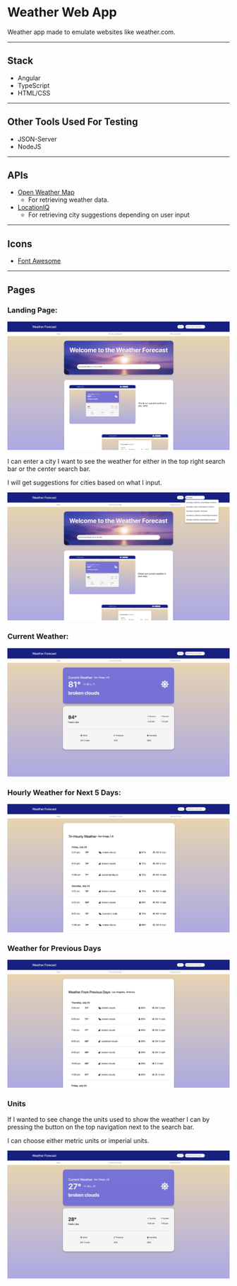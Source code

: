 # **Weather Web App**

Weather app made to emulate websites like weather.com.

---

## Stack
- Angular
- TypeScript
- HTML/CSS

---

## Other Tools Used For Testing

- JSON-Server
- NodeJS

---

## APIs

- [Open Weather Map](https://rapidapi.com/community/api/open-weather-map/) 
  - For retrieving weather data.
- [LocationIQ](https://locationiq.com/) 
  - For retrieving city suggestions depending on user input

---

## Icons

- [Font Awesome](https://fontawesome.com/)

---

## Pages

### Landing Page:

![Home Page Image](app-screenshots/Home-1.png)

I can enter a city I want to see the weather for either in the top right search bar or the center search bar.

I will get suggestions for cities based on what I input.

![Search Bar Suggestions Example](app-screenshots/Suggestion-2.png)

### Current Weather:

![Current Weather Picture](app-screenshots/Curr-3.png)

### Hourly Weather for Next 5 Days:

![Hourly Weather Picture](app-screenshots/Next-4.png)

### Weather for Previous Days

![Weather for Previous Days Picture](app-screenshots/Prev-5.png)

### Units

If I wanted to see change the units used to show the weather I can by pressing the button on the top navigation next to the search bar.

I can choose either metric units or imperial units.

![Picture with Different Units](app-screenshots/Celsius-6.png)
